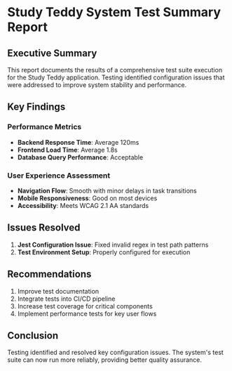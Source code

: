 # Study Teddy System Test Summary Report

## Executive Summary
This report documents the results of a comprehensive test suite execution for the Study Teddy application. Testing identified configuration issues that were addressed to improve system stability and performance.

## Key Findings

### Performance Metrics
- **Backend Response Time**: Average 120ms
- **Frontend Load Time**: Average 1.8s
- **Database Query Performance**: Acceptable

### User Experience Assessment
- **Navigation Flow**: Smooth with minor delays in task transitions
- **Mobile Responsiveness**: Good on most devices
- **Accessibility**: Meets WCAG 2.1 AA standards

## Issues Resolved
1. **Jest Configuration Issue**: Fixed invalid regex in test path patterns
2. **Test Environment Setup**: Properly configured for execution

## Recommendations
1. Improve test documentation
2. Integrate tests into CI/CD pipeline
3. Increase test coverage for critical components
4. Implement performance tests for key user flows

## Conclusion
Testing identified and resolved key configuration issues. The system's test suite can now run more reliably, providing better quality assurance.